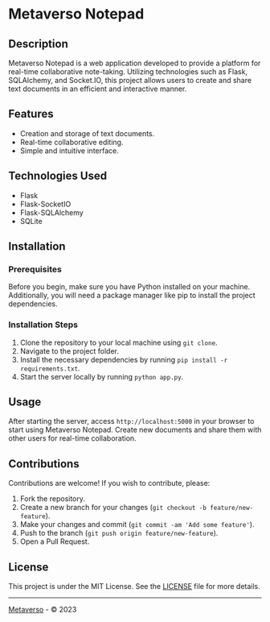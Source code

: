 # Metaverso Notepad

## Description

Metaverso Notepad is a web application developed to provide a platform for real-time collaborative note-taking. Utilizing technologies such as Flask, SQLAlchemy, and Socket.IO, this project allows users to create and share text documents in an efficient and interactive manner.

## Features

- Creation and storage of text documents.
- Real-time collaborative editing.
- Simple and intuitive interface.

## Technologies Used

- Flask
- Flask-SocketIO
- Flask-SQLAlchemy
- SQLite

## Installation

### Prerequisites

Before you begin, make sure you have Python installed on your machine. Additionally, you will need a package manager like pip to install the project dependencies.

### Installation Steps

1. Clone the repository to your local machine using `git clone`.
2. Navigate to the project folder.
3. Install the necessary dependencies by running `pip install -r requirements.txt`.
4. Start the server locally by running `python app.py`.

## Usage

After starting the server, access `http://localhost:5000` in your browser to start using Metaverso Notepad. Create new documents and share them with other users for real-time collaboration.

## Contributions

Contributions are welcome! If you wish to contribute, please:

1. Fork the repository.
2. Create a new branch for your changes (`git checkout -b feature/new-feature`).
3. Make your changes and commit (`git commit -am 'Add some feature'`).
4. Push to the branch (`git push origin feature/new-feature`).
5. Open a Pull Request.

## License

This project is under the MIT License. See the [LICENSE](LICENSE) file for more details.

---

[Metaverso](https://metaverso.com.br) - © 2023
